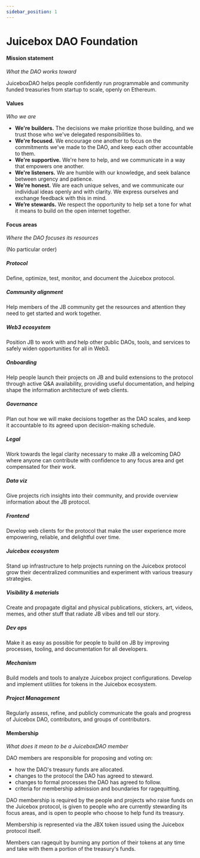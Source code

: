```yaml
---
sidebar_position: 1
---
```


# Juicebox DAO Foundation

#### **Mission statement**

*What the DAO works toward*

JuiceboxDAO helps people confidently run programmable and community funded treasuries from startup to scale, openly on Ethereum.

#### Values

*Who we are*

- **We're builders.** The decisions we make prioritize those building, and we trust those who we've delegated responsibilities to.
- **We're focused.** We encourage one another to focus on the commitments we've made to the DAO, and keep each other accountable to them.
- **We're supportive.** We're here to help, and we communicate in a way that empowers one another.
- **We're listeners.** We are humble with our knowledge, and seek balance between urgency and patience.
- **We're honest.** We are each unique selves, and we communicate our individual ideas openly and with clarity. We express ourselves and exchange feedback with this in mind.
- **We’re stewards.** We respect the opportunity to help set a tone for what it means to build on the open internet together.

#### **Focus areas**

*Where the DAO focuses its resources*

(No particular order)

##### **Protocol**

Define, optimize, test, monitor, and document the Juicebox protocol.

##### **Community alignment**

Help members of the JB community get the resources and attention they need to get started and work together.

##### **Web3 ecosystem**

Position JB to work with and help other public DAOs, tools, and services to safely widen opportunities for all in Web3.

##### **Onboarding**

Help people launch their projects on JB and build extensions to the protocol through active Q&A availability, providing useful documentation, and helping shape the information architecture of web clients.

##### **Governance**

Plan out how we will make decisions together as the DAO scales, and keep it accountable to its agreed upon decision-making schedule.

##### **Legal**

Work towards the legal clarity necessary to make JB a welcoming DAO where anyone can contribute with confidence to any focus area and get compensated for their work.

##### **Data viz**

Give projects rich insights into their community, and provide overview information about the JB protocol.

##### **Frontend**

Develop web clients for the protocol that make the user experience more empowering, reliable, and delightful over time.

##### **Juicebox ecosystem**

Stand up infrastructure to help projects running on the Juicebox protocol grow their decentralized communities and experiment with various treasury strategies.

##### **Visibility & materials**

Create and propagate digital and physical publications, stickers, art, videos, memes, and other stuff that radiate JB vibes and tell our story.

##### **Dev ops**

Make it as easy as possible for people to build on JB by improving processes, tooling, and documentation for all developers.

##### **Mechanism**

Build models and tools to analyze Juicebox project configurations. Develop and implement utilities for tokens in the Juicebox ecosystem.

##### **Project Management**

Regularly assess, refine, and publicly communicate the goals and progress of Juicebox DAO, contributors, and groups of contributors.

#### **Membership**

*What does it mean to be a JuiceboxDAO member*

DAO members are responsible for proposing and voting on:

- how the DAO's treasury funds are allocated.
- changes to the protocol the DAO has agreed to steward.
- changes to formal processes the DAO has agreed to follow.
- criteria for membership admission and boundaries for ragequitting.

DAO membership is required by the people and projects who raise funds on the Juicebox protocol, is given to people who are currently stewarding its focus areas, and is open to people who choose to help fund its treasury.

Membership is represented via the JBX token issued using the Juicebox protocol itself.

Members can ragequit by burning any portion of their tokens at any time and take with them a portion of the treasury's funds.
